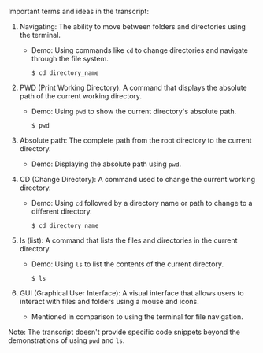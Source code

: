 Important terms and ideas in the transcript:
1. Navigating: The ability to move between folders and directories using the terminal.
   - Demo: Using commands like `cd` to change directories and navigate through the file system.
     ```
     $ cd directory_name
     ```

2. PWD (Print Working Directory): A command that displays the absolute path of the current working directory.
   - Demo: Using `pwd` to show the current directory's absolute path.
     ```
     $ pwd
     ```

3. Absolute path: The complete path from the root directory to the current directory.
   - Demo: Displaying the absolute path using `pwd`.

4. CD (Change Directory): A command used to change the current working directory.
   - Demo: Using `cd` followed by a directory name or path to change to a different directory.
     ```
     $ cd directory_name
     ```

5. ls (list): A command that lists the files and directories in the current directory.
   - Demo: Using `ls` to list the contents of the current directory.
     ```
     $ ls
     ```

6. GUI (Graphical User Interface): A visual interface that allows users to interact with files and folders using a mouse and icons.
   - Mentioned in comparison to using the terminal for file navigation.

Note: The transcript doesn't provide specific code snippets beyond the demonstrations of using `pwd` and `ls`.